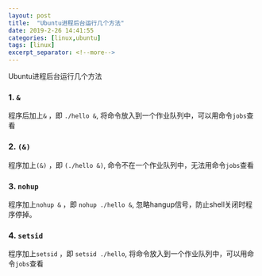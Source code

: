 ```yaml
---
layout: post
title:  "Ubuntu进程后台运行几个方法"
date: 2019-2-26 14:41:55
categories: [linux,ubuntu]
tags: [linux]
excerpt_separator: <!--more-->
---
```

Ubuntu进程后台运行几个方法
<!--more-->

### 1. `&`

程序后加上`&` ，即 `./hello &`, 将命令放入到一个作业队列中，可以用命令`jobs`查看

### 2. `(&)`

程序加上`(&)` ，即 `(./hello &)`, 命令不在一个作业队列中，无法用命令`jobs`查看

### 3. `nohup`

程序加上`nohup &` ，即 `nohup ./hello &`, 忽略hangup信号，防止shell关闭时程序停掉。

### 4. `setsid`

程序加上`setsid` ，即 `setsid ./hello`, 将命令放入到一个作业队列中，可以用命令`jobs`查看
